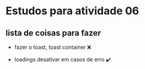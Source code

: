 # Estudos para atividade 06

## lista de coisas para fazer

- fazer o toast, toast container :x:

- loadings desativar em casos de erro :heavy_check_mark:

